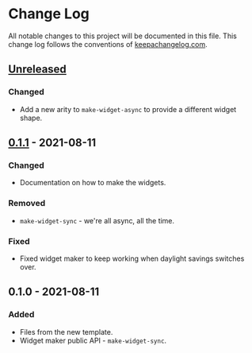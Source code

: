 # Change Log
All notable changes to this project will be documented in this file. This change log follows the conventions of [keepachangelog.com](http://keepachangelog.com/).

## [Unreleased]
### Changed
- Add a new arity to `make-widget-async` to provide a different widget shape.

## [0.1.1] - 2021-08-11
### Changed
- Documentation on how to make the widgets.

### Removed
- `make-widget-sync` - we're all async, all the time.

### Fixed
- Fixed widget maker to keep working when daylight savings switches over.

## 0.1.0 - 2021-08-11
### Added
- Files from the new template.
- Widget maker public API - `make-widget-sync`.

[Unreleased]: https://sourcehost.site/your-name/url-shortener/compare/0.1.1...HEAD
[0.1.1]: https://sourcehost.site/your-name/url-shortener/compare/0.1.0...0.1.1
